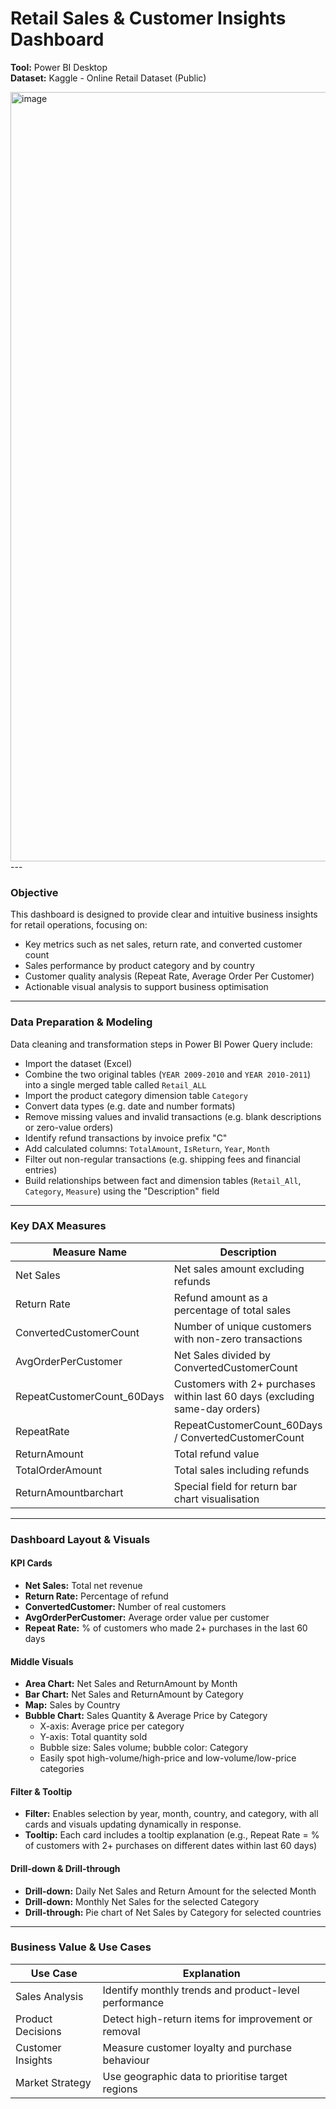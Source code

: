 # Retail Sales & Customer Insights Dashboard

**Tool:** Power BI Desktop  
**Dataset:** Kaggle - Online Retail Dataset (Public)  

<img width="2213" height="1231" alt="image" src="https://github.com/user-attachments/assets/496fddda-c3a8-4f57-b2b5-9111c422bd63" />
---

### Objective

This dashboard is designed to provide clear and intuitive business insights for retail operations, focusing on:

- Key metrics such as net sales, return rate, and converted customer count  
- Sales performance by product category and by country  
- Customer quality analysis (Repeat Rate, Average Order Per Customer)  
- Actionable visual analysis to support business optimisation  

---

### Data Preparation & Modeling

Data cleaning and transformation steps in Power BI Power Query include:

- Import the dataset (Excel)  
- Combine the two original tables (`YEAR 2009-2010` and `YEAR 2010-2011`) into a single merged table called `Retail_ALL`  
- Import the product category dimension table `Category`  
- Convert data types (e.g. date and number formats)  
- Remove missing values and invalid transactions (e.g. blank descriptions or zero-value orders)  
- Identify refund transactions by invoice prefix "C"  
- Add calculated columns: `TotalAmount`, `IsReturn`, `Year`, `Month`  
- Filter out non-regular transactions (e.g. shipping fees and financial entries)  
- Build relationships between fact and dimension tables (`Retail_All`, `Category`, `Measure`) using the "Description" field  

---

### Key DAX Measures

| Measure Name              | Description                                                  |
|--------------------------|--------------------------------------------------------------|
| Net Sales                | Net sales amount excluding refunds                           |
| Return Rate              | Refund amount as a percentage of total sales                 |
| ConvertedCustomerCount   | Number of unique customers with non-zero transactions        |
| AvgOrderPerCustomer      | Net Sales divided by ConvertedCustomerCount                  |
| RepeatCustomerCount_60Days | Customers with 2+ purchases within last 60 days (excluding same-day orders) |
| RepeatRate               | RepeatCustomerCount_60Days / ConvertedCustomerCount          |
| ReturnAmount             | Total refund value                                           |
| TotalOrderAmount         | Total sales including refunds                                |
| ReturnAmountbarchart     | Special field for return bar chart visualisation             |

---

### Dashboard Layout & Visuals

#### KPI Cards
- **Net Sales:** Total net revenue  
- **Return Rate:** Percentage of refund  
- **ConvertedCustomer:** Number of real customers  
- **AvgOrderPerCustomer:** Average order value per customer  
- **Repeat Rate:** % of customers who made 2+ purchases in the last 60 days  

#### Middle Visuals
- **Area Chart:** Net Sales and ReturnAmount by Month  
- **Bar Chart:** Net Sales and ReturnAmount by Category  
- **Map:** Sales by Country  
- **Bubble Chart:** Sales Quantity & Average Price by Category  
  - X-axis: Average price per category  
  - Y-axis: Total quantity sold  
  - Bubble size: Sales volume; bubble color: Category  
  - Easily spot high-volume/high-price and low-volume/low-price categories  

#### Filter & Tooltip
- **Filter:** Enables selection by year, month, country, and category, with all cards and visuals updating dynamically in response.  
- **Tooltip:** Each card includes a tooltip explanation (e.g., Repeat Rate = % of customers with 2+ purchases on different dates within last 60 days)  

#### Drill-down & Drill-through
- **Drill-down:** Daily Net Sales and Return Amount for the selected Month  
- **Drill-down:** Monthly Net Sales for the selected Category  
- **Drill-through:** Pie chart of Net Sales by Category for selected countries  

---

### Business Value & Use Cases

| Use Case          | Explanation                                                         |
|-------------------|---------------------------------------------------------------------|
| Sales Analysis     | Identify monthly trends and product-level performance              |
| Product Decisions  | Detect high-return items for improvement or removal                |
| Customer Insights  | Measure customer loyalty and purchase behaviour                    |
| Market Strategy    | Use geographic data to prioritise target regions                   |
